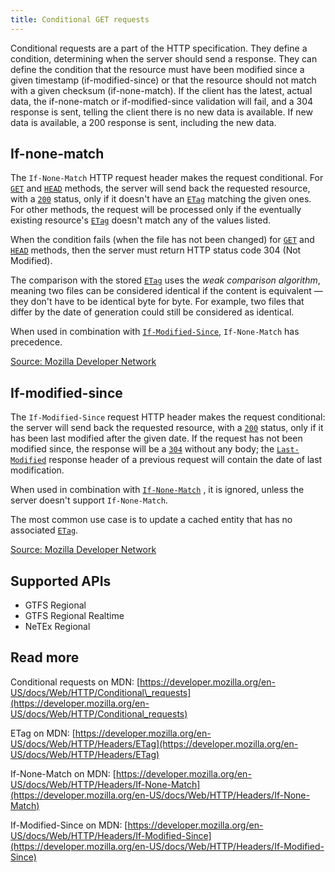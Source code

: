 ```yaml
---
title: Conditional GET requests
---
```


Conditional requests are a part of the HTTP specification. They define a condition, determining when the server should
send a response. They can define the condition that the resource must have been modified since a given timestamp
\(if-modified-since\) or that the resource should not match with a given checksum \(if-none-match\). If the client has
the latest, actual data, the if-none-match or if-modified-since validation will fail, and a 304 response is sent,
telling the client there is no new data is available. If new data is available, a 200 response is sent, including the
new data.

## If-none-match

The `If-None-Match` HTTP request header makes the request conditional.
For [`GET`](https://developer.mozilla.org/en-US/docs/Web/HTTP/Methods/GET)
and [`HEAD`](https://developer.mozilla.org/en-US/docs/Web/HTTP/Methods/HEAD) methods, the server will send back the
requested resource, with a [`200`](https://developer.mozilla.org/en-US/docs/Web/HTTP/Status/200) status, only if it
doesn't have an [`ETag`](https://developer.mozilla.org/en-US/docs/Web/HTTP/Headers/ETag) matching the given ones. For
other methods, the request will be processed only if the eventually existing
resource's [`ETag`](https://developer.mozilla.org/en-US/docs/Web/HTTP/Headers/ETag) doesn't match any of the values
listed.

When the condition fails \(when the file has not been changed\)
for [`GET`](https://developer.mozilla.org/en-US/docs/Web/HTTP/Methods/GET)
and [`HEAD`](https://developer.mozilla.org/en-US/docs/Web/HTTP/Methods/HEAD) methods, then the server must return HTTP
status code 304 \(Not Modified\).

The comparison with the stored [`ETag`](https://developer.mozilla.org/en-US/docs/Web/HTTP/Headers/ETag) uses the _weak
comparison algorithm_, meaning two files can be considered identical if the content is equivalent — they don't have to
be identical byte for byte. For example, two files that differ by the date of generation could still be considered as
identical.

When used in combination
with [`If-Modified-Since`](https://developer.mozilla.org/en-US/docs/Web/HTTP/Headers/If-Modified-Since), `If-None-Match`
has precedence.

[Source: Mozilla Developer Network](https://developer.mozilla.org/en-US/docs/Web/HTTP/Headers/If-None-Match)

## If-modified-since

The `If-Modified-Since` request HTTP header makes the request conditional: the server will send back the requested
resource, with a [`200`](https://developer.mozilla.org/en-US/docs/Web/HTTP/Status/200) status, only if it has been last
modified after the given date. If the request has not been modified since, the response will be
a [`304`](https://developer.mozilla.org/en-US/docs/Web/HTTP/Status/304) without any body;
the [`Last-Modified`](https://developer.mozilla.org/en-US/docs/Web/HTTP/Headers/Last-Modified) response header of a
previous request will contain the date of last modification.

When used in combination with [`If-None-Match`](https://developer.mozilla.org/en-US/docs/Web/HTTP/Headers/If-None-Match)
, it is ignored, unless the server doesn't support `If-None-Match`.

The most common use case is to update a cached entity that has no
associated [`ETag`](https://developer.mozilla.org/en-US/docs/Web/HTTP/Headers/ETag).

[Source: Mozilla Developer Network](https://developer.mozilla.org/en-US/docs/Web/HTTP/Headers/If-Modified-Since)

## Supported APIs

* GTFS Regional
* GTFS Regional Realtime
* NeTEx Regional

## Read more

Conditional requests on
MDN: [https://developer.mozilla.org/en-US/docs/Web/HTTP/Conditional\_requests](https://developer.mozilla.org/en-US/docs/Web/HTTP/Conditional_requests)

ETag on
MDN: [https://developer.mozilla.org/en-US/docs/Web/HTTP/Headers/ETag](https://developer.mozilla.org/en-US/docs/Web/HTTP/Headers/ETag)

If-None-Match on
MDN: [https://developer.mozilla.org/en-US/docs/Web/HTTP/Headers/If-None-Match](https://developer.mozilla.org/en-US/docs/Web/HTTP/Headers/If-None-Match)

If-Modified-Since on
MDN: [https://developer.mozilla.org/en-US/docs/Web/HTTP/Headers/If-Modified-Since](https://developer.mozilla.org/en-US/docs/Web/HTTP/Headers/If-Modified-Since)
